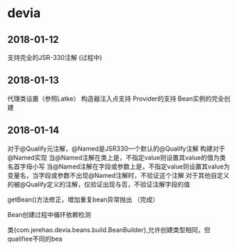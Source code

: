 # devia

## 2018-01-12
支持完全的JSR-330注解 (过程中)

## 2018-01-13
代理类设置（参照Latke）
构造器注入点支持
Provider<T>的支持
Bean实例的完全创建

## 2018-01-14

对于@Qualify元注解，@Named是JSR330一个默认的@Qualify注解
构建对于@Named实现
当@Named注解在类上是，不指定value则设置其value的值为类名首字母小写
当@Named注解在字段或参数上是，不指定value则设置其value为变量名，当字段或参数不出现@Named注解时，不验证这个注解
对于其他自定义的被@Qualify定义的注解，仅验证出现与否，不验证注解字段的值

getBean()方法修正，增加重复bean异常抛出 （完成）

Bean创建过程中循环依赖检测

类{com.jerehao.devia.beans.build.BeanBuilder},允许创建类型相同，但qualifiee不同的bea
